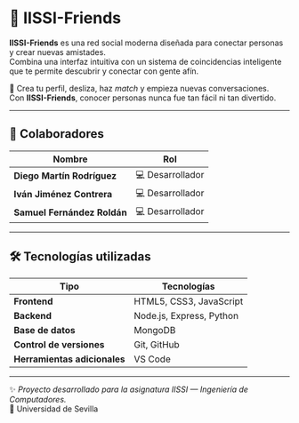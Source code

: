 # 💞 IISSI-Friends

**IISSI-Friends** es una red social moderna diseñada para conectar personas y crear nuevas amistades.  
Combina una interfaz intuitiva con un sistema de coincidencias inteligente que te permite descubrir y conectar con gente afín.  

💖 Crea tu perfil, desliza, haz *match* y empieza nuevas conversaciones.  
Con **IISSI-Friends**, conocer personas nunca fue tan fácil ni tan divertido.  

---

## 👥 Colaboradores

| Nombre | Rol |
|--------|------|
| **Diego Martín Rodríguez** | 💻 Desarrollador |
| **Iván Jiménez Contrera** | 💻 Desarrollador |
| **Samuel Fernández Roldán** | 💻 Desarrollador |

---

## 🛠️ Tecnologías utilizadas

| Tipo | Tecnologías |
|------|--------------|
| **Frontend** | HTML5, CSS3, JavaScript |
| **Backend** | Node.js, Express, Python |
| **Base de datos** | MongoDB |
| **Control de versiones** | Git, GitHub |
| **Herramientas adicionales** | VS Code |

---

✨ *Proyecto desarrollado para la asignatura IISSI — Ingeniería de Computadores.*  
📍 Universidad de Sevilla  
